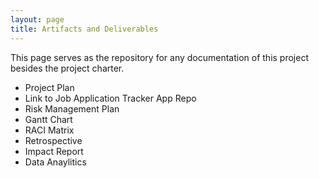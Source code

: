 ```yaml
---
layout: page
title: Artifacts and Deliverables
---
```


This page serves as the repository for any documentation of this project besides the project charter.

- Project Plan
- Link to Job Application Tracker App Repo
- Risk Management Plan
- Gantt Chart
- RACI Matrix
- Retrospective
- Impact Report
- Data Anaylitics